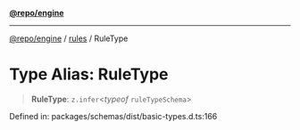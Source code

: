 [**@repo/engine**](../../README.md)

***

[@repo/engine](../../modules.md) / [rules](../README.md) / RuleType

# Type Alias: RuleType

> **RuleType**: `z.infer`\<*typeof* `ruleTypeSchema`\>

Defined in: packages/schemas/dist/basic-types.d.ts:166
